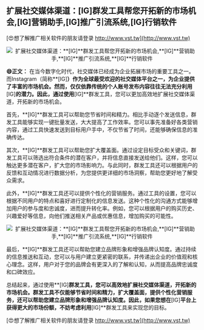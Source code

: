 ## **扩展社交媒体渠道：**[IG]**群发工具帮您开拓新的市场机会,**[IG]**营销助手,**[IG]**推广引流系统,**[IG]**行销软件**

[😍想了解推广相关软件的朋友请登录 http://www.vst.tw](http://www.vst.tw)

 <center><img src="https://vst.tw/MP4/tuiguang/png/5.png" alt="扩展社交媒体渠道：**[IG]**群发工具帮您开拓新的市场机会,**[IG]**营销助手,**[IG]**推广引流系统,**[IG]**行销软件"></center>

**😄正文：**
在当今数字化时代，社交媒体已经成为企业拓展市场的重要工具之一。而Instagram（简称**[IG]**）作为全球最受欢迎的社交媒体平台之一，为企业提供了丰富的市场机会。然而，仅仅依靠传统的个人账号发布内容往往无法充分利用**[IG]**的潜力。因此，通过使用**[IG]**群发工具，您可以更加高效地扩展社交媒体渠道，开拓新的市场机会。

首先，**[IG]**群发工具可以帮助您节省时间和精力。相比手动逐个发送信息，群发工具能够实现一键批量发送，大大提高了工作效率。您可以事先准备好各类营销内容，通过工具快速发送到目标用户手中，不仅节省了时间，还能够确保信息的准确传达。

其次，**[IG]**群发工具可以帮助您扩大覆盖面。通过设定目标受众和关键词，群发工具可以筛选出符合条件的潜在客户，并将信息直接发送给他们。这样，您可以触达更多潜在客户，扩大您的市场影响力。与此同时，群发工具还可以根据用户的反馈和互动情况进行数据分析，为您提供更详细的市场洞察，帮助您更好地了解受众需求。

此外，**[IG]**群发工具还可以提供个性化的营销服务。通过工具的设置，您可以根据不同用户的特点和喜好进行定制化的信息发送。这种个性化的沟通方式能够增加用户的参与度和忠诚度，进而提升转化率。例如，您可以根据用户的购买历史、兴趣爱好等信息，向他们推送相关产品或优惠信息，增加购买的可能性。

 <center><img src="https://vst.tw/MP4/tuiguang/png/4.png" alt="扩展社交媒体渠道：**[IG]**群发工具帮您开拓新的市场机会,**[IG]**营销助手,**[IG]**推广引流系统,**[IG]**行销软件"></center>

最后，**[IG]**群发工具还可以帮助您建立品牌形象和增强品牌认知度。通过持续的信息推送和互动，您可以与用户建立更紧密的联系，并传递出企业的价值观和核心理念。这样，用户对于您的品牌会有更深入的了解和认知，从而提高品牌忠诚度和口碑效应。

总结起来，通过使用**[IG]**群发工具，您可以高效地扩展社交媒体渠道，开拓新的市场机会。群发工具不仅能够节省时间和精力，扩大覆盖面，提供个性化营销服务，还可以帮助您建立品牌形象和增强品牌认知度。因此，如果您想在**[IG]**平台上获得更大的市场份额，不妨考虑利用**[IG]**群发工具来实现您的目标。

[😍想了解推广相关软件的朋友请登录 http://www.vst.tw](http://www.vst.tw)



